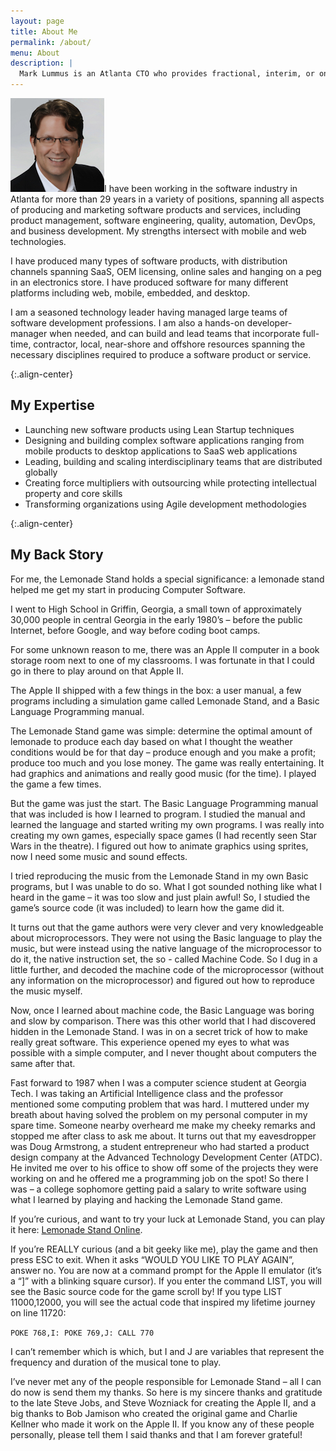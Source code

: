 ```yaml
---
layout: page
title: About Me
permalink: /about/
menu: About
description: |
  Mark Lummus is an Atlanta CTO who provides fractional, interim, or on-demand CTO services. Mark has been involved with commercial software for 30 years. Mark is available to develop custom software for you. Schedule a free consultation today!
---
```


<span class="image left"><img src="/images/mark-lummus.jpg" alt="Mark Lummus" /></span>I have been working in the software industry in Atlanta for more than 29 years in a variety of positions, spanning all aspects of producing and marketing software products and services, including product management, software engineering, quality, automation, DevOps, and business development. My strengths intersect with mobile and web technologies.

I have produced many types of software products, with distribution channels spanning SaaS, OEM licensing, online sales and hanging on a peg in an electronics store. I have produced software for many different platforms including web, mobile, embedded, and desktop. 

I am a seasoned technology leader having managed large teams of software development professions. I am also a hands-on developer-manager when needed, and can build and lead teams that incorporate full-time, contractor, local, near-shore and offshore resources spanning the necessary disciplines required to produce a software product or service.

{:.align-center}
## My Expertise

*  Launching new software products using Lean Startup techniques
*  Designing and building complex software applications ranging from mobile products to desktop applications to SaaS web applications
*  Leading, building and scaling interdisciplinary teams that are distributed globally
*  Creating force multipliers with outsourcing while protecting intellectual property and core skills
*  Transforming organizations using Agile development methodologies

{:.align-center}
## My Back Story

For me, the Lemonade Stand holds a special significance: a lemonade stand helped me get my start in producing Computer Software. 

I went to High School in Griffin, Georgia, a small town of approximately 30,000 people in central Georgia in the early 1980’s – before the public Internet, before Google, and way before coding boot camps.

For some unknown reason to me, there was an Apple II computer in a book storage room next to one of my classrooms. I was fortunate in that I could go in there to play around on that Apple II. 

The Apple II shipped with a few things in the box: a user manual, a few programs including a simulation game called Lemonade Stand, and a Basic Language Programming manual. 

The Lemonade Stand game was simple: determine the optimal amount of lemonade to produce each day based on what I thought the weather conditions would be for that day – produce enough and you make a profit; produce too much and you lose money. The game was really entertaining. It had graphics and animations and really good music (for the time).  I played the game a few times.
 
But the game was just the start. The Basic Language Programming manual that was included is how I learned to program. I studied the manual and learned the language and started writing my own programs. I was really into creating my own games, especially space games (I had recently seen Star Wars in the theatre). I figured out how to animate graphics using sprites, now I need some music and sound effects.

I tried reproducing the music from the Lemonade Stand in my own Basic programs, but I was unable to do so. What I got sounded nothing like what I heard in the game – it was too slow and just plain awful! So, I studied the game’s source code (it was included) to learn how the game did it. 

It turns out that the game authors were very clever and very knowledgeable about microprocessors.  They were not using the Basic language to play the music, but were instead using the native language of the microprocessor to do it, the native instruction set, the so - called Machine Code. So I dug in a little further, and decoded the machine code of the microprocessor (without any information on the microprocessor) and figured out how to reproduce the music myself.  

Now, once I learned about machine code, the Basic Language was boring and slow by comparison. There was this other world that I had discovered hidden in the Lemonade Stand. I was in on a secret trick of how to make really great software. This experience opened my eyes to what was possible with a simple computer, and I never thought about computers the same after that. 

Fast forward to 1987 when I was a computer science student at Georgia Tech. I was taking an Artificial Intelligence class and the professor mentioned some computing problem that was hard. I muttered under my breath about having solved the problem on my personal computer in my spare time. Someone nearby overheard me make my cheeky remarks and stopped me after class to ask me about. It turns out that my eavesdropper was Doug Armstrong, a student entrepreneur who had started a product design company at the Advanced Technology Development Center (ATDC). He invited me over to his office to show off some of the projects they were working on and he offered me a programming job on the spot! So there I was – a college sophomore getting paid a salary to write software using what I learned by playing and hacking the Lemonade Stand game.

If you’re curious, and want to try your luck at Lemonade Stand, you can play it here: [Lemonade Stand Online][lemonade-stand]. 

If you’re REALLY curious (and a bit geeky like me), play the game and then press ESC to exit.  When it asks “WOULD YOU LIKE TO PLAY AGAIN”, answer no. You are now at a command prompt for the Apple II emulator (it’s a “]” with a blinking square cursor). If you enter the command LIST, you will see the Basic source code for the game scroll by! If you type LIST 11000,12000, you will see the actual code that inspired my lifetime journey on line 11720:

`POKE 768,I: POKE 769,J: CALL 770`

I can’t remember which is which, but I and J are variables that represent the frequency and duration of the musical tone to play. 

I’ve never met any of the people responsible for Lemonade Stand – all I can do now is send them my thanks. So here is my sincere thanks and gratitude to the late Steve Jobs, and Steve Wozniack for creating the Apple II, and a big thanks to Bob Jamison who created the original game and Charlie Kellner who made it work on the Apple II. If you know any of these people personally, please tell them I said thanks and that I am forever grateful!

[lemonade-stand]: https://archive.org/details/Lemonade_Stand_1979_Apple/ "Lemonade Stand"
